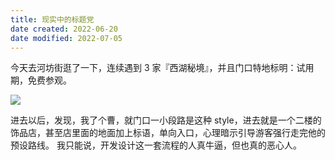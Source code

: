 ```yaml
---
title: 现实中的标题党
date created: 2022-06-20
date modified: 2022-07-05
---
```

今天去河坊街逛了一下，连续遇到 3 家『西湖秘境』，并且门口特地标明：试用期，免费参观。

![](https://my-public-pic.oss-cn-hangzhou.aliyuncs.com/202206201717584.jpg)

进去以后，发现，我了个曹，就门口一小段路是这种 style，进去就是一个二楼的饰品店，甚至店里面的地面加上标语，单向入口，心理暗示引导游客强行走完他的预设路线。
我只能说，开发设计这一套流程的人真牛逼，但也真的恶心人。

